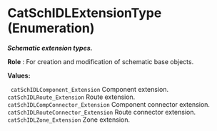 # CatSchIDLExtensionType (Enumeration)

**_Schematic extension types._**

**Role** : For creation and modification of schematic base objects.

**Values:**

` catSchIDLComponent_Extension`      Component extension.
` catSchIDLRoute_Extension`      Route extension.
` catSchIDLCompConnector_Extension`      Component connector extension.
` catSchIDLRouteConnector_Extension`      Route connector extension.
` catSchIDLZone_Extension`      Zone extension.
